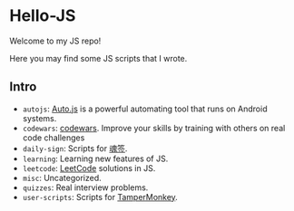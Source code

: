 # Hello-JS

Welcome to my JS repo!

Here you may find some JS scripts that I wrote.

## Intro

- `autojs`: [Auto.js](https://hyb1996.github.io/AutoJs-Docs/#/) is a powerful automating tool that runs on Android systems.
- `codewars`: [codewars](https://www.codewars.com/). Improve your skills by training with others on real code challenges
- `daily-sign`: Scripts for [魂签](https://github.com/inu1255/soulsign-chrome).
- `learning`: Learning new features of JS.
- `leetcode`: [LeetCode](https://leetcode.com/) solutions in JS.
- `misc`: Uncategorized.
- `quizzes`: Real interview problems.
- `user-scripts`: Scripts for [TamperMonkey](https://www.tampermonkey.net).
